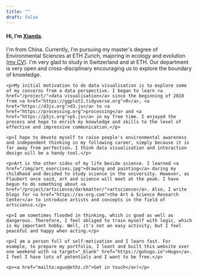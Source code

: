 ```yaml
---
title: ""
draft: false
---
```

<div class="container">

  <article>
    <h4 id="main-description">Hi, I’m <a href="/img/xianda.png">Xianda</a>. </h4>
    <p>I'm from China. Currently, I'm pursuing my master's degree of Environmental Sciences at ETH Zurich, majoring in ecology and evolution (<a href="/pdf/CV_XiandaGuo_2018_09.pdf">my CV</a>). I'm very glad to study in Switzerland and at ETH. Our department is very open and cross-disciplinary encouraging us to explore the boundary of knowledge.</p>    

    <p>My initial motivation to do data visualisation is to explore some of my concerns from a data perspective. I began to learn <a href="/project/">data visualisation</a> since the beginning of 2018 from <a href="https://ggplot2.tidyverse.org">R</a>, <a href="https://d3js.org">d3.js</a> to <a href="https://processing.org">processing</a> and <a href="https://p5js.org">p5.js</a> in my free time. I enjoyed the process and hope to enrich my knowledge and skills to the level of effective and impressive communication.</p>

    <p>I hope to devote myself to raise people's environmental awareness and independent thinking in my following career, simply because it is far away from perfection. I think data visualisation and interaction design will be a handy tool.</p>

    <p>Art is the other sides of my life beside science. I learned <a href="/img/art_exercises.jpg">drawing and painting</a> during my childhood and decided to study science in the university. However, as Flaubert once said, art and science will meet at the peak. I have begun to do something about <a href="/project/artscience/darkmatter/">artscience</a>. Also, I write blogs for <a href="https://as-org.com">the Art & Science Research Center</a> to introduce artists and concepts in the field of artscience.</p>

    <p>I am sometimes flooded in thinking, which is good as well as dangerous. Therefore, I feel obliged to train myself with logic, which is my important hobby. Well, it's not an easy activity, but I feel peaceful and happy when acting.</p>

    <p>I am a person full of self-motivation and I learn fast. For example, to prepare my portfolio, I leant and built this website over one weekend with <a target="_blank" href="https://gohugo.io">Hugo</a>. I feel I have lots of potentials and I want to be free.</p>

    <p><a href="mailto:xguo@ethz.ch">Get in touch</a>!</p>
  </article>
</div>